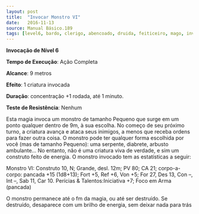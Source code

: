 ```yaml
---
layout: post
title:  "Invocar Monstro VI"
date:   2016-11-13
source: Manual Básico.189
tags: [level6, bardo, clerigo, abencoado, druida, feiticeiro, mago, invocacao,  completa, metros, outro, concentracao, rodada, minuto, nenhum]
---
```


**Invocação de Nível 6**

**Tempo de Execução**: Ação Completa

**Alcance**: 9 metros

**Efeito**: 1 criatura invocada

**Duração**: concentração +1 rodada, até 1 minuto.

**Teste de Resistência**: Nenhum

Esta magia invoca um monstro de tamanho Pequeno que surge em um ponto qualquer dentro de 9m, à sua escolha. No começo de seu próximo turno, a criatura avança e ataca seus inimigos, a menos que receba ordens para fazer outra coisa. O monstro pode ter qualquer forma escolhida por você (mas de tamanho Pequeno): uma serpente, diabrete, arbusto ambulante… No entanto, não é uma criatura viva de verdade, e sim um construto feito de energia. O monstro invocado tem as estatísticas a seguir:

Monstro VI: Construto 10, N; Grande, desl. 12m; PV 80; CA 21; corpo-a-corpo: pancada +15 (1d8+13); Fort +5, Ref +6, Von +5; For 27, Des 13, Con –, Int –, Sab 11, Car 10. Perícias & Talentos:Iniciativa +7; Foco em Arma (pancada)

O monstro permanece até o fm da magia, ou até ser destruído. Se destruído, desaparece com um brilho de energia, sem deixar nada para trás
